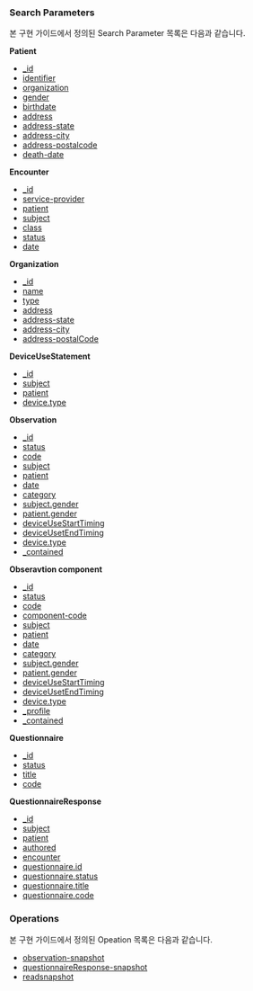 ### Search Parameters

본 구현 가이드에서 정의된 Search Parameter 목록은 다음과 같습니다.

**Patient**
- [_id](SearchParameter-PGHD-CDM-patient-id.html)
- [identifier](SearchParameter-PGHD-CDM-patient-identifier.html)
- [organization](SearchParameter-PGHD-CDM-patient-organization.html)
- [gender](SearchParameter-PGHD-CDM-patient-gender.html)
- [birthdate](SearchParameter-PGHD-CDM-patient-birthdate.html)
- [address](SearchParameter-PGHD-CDM-patient-address.html)
- [address-state](SearchParameter-PGHD-CDM-patient-address-state.html)
- [address-city](SearchParameter-PGHD-CDM-patient-address-city.html)
- [address-postalcode](SearchParameter-PGHD-CDM-patient-address-postalcode.html)
- [death-date](SearchParameter-PGHD-CDM-patient-death-date.html)

**Encounter**
- [_id](SearchParameter-PGHD-CDM-encounter-id.html)
- [service-provider](SearchParameter-PGHD-CDM-encounter-serviceprovider.html)
- [patient](SearchParameter-PGHD-CDM-encounter-patient.html)
- [subject](SearchParameter-PGHD-CDM-encounter-subject.html)
- [class](SearchParameter-PGHD-CDM-encounter-class.html)
- [status](SearchParameter-PGHD-CDM-encounter-status.html)
- [date](SearchParameter-PGHD-CDM-encounter-date.html)

**Organization**
- [_id](SearchParameter-PGHD-CDM-organization-id.html)
- [name](SearchParameter-PGHD-CDM-organization-name.html)
- [type](SearchParameter-PGHD-CDM-organization-type.html)
- [address](SearchParameter-PGHD-CDM-organization-address.html)
- [address-state](SearchParameter-PGHD-CDM-organization-address-state.html)
- [address-city](SearchParameter-PGHD-CDM-organization-address-city.html)
- [address-postalCode](SearchParameter-PGHD-CDM-organization-address-postalcode.html)

**DeviceUseStatement**
- [_id](SearchParameter-PGHD-CDM-deviceusestatement-id.html)
- [subject](SearchParameter-PGHD-CDM-deviceusestatement-subject.html)
- [patient](SearchParameter-PGHD-CDM-deviceusestatement-patient.html)
- [device.type](SearchParameter-PGHD-CDM-deviceusestatement-devicetype.html)

**Observation**
- [_id](SearchParameter-PGHD-CDM-observation-id.html)
- [status](SearchParameter-PGHD-CDM-observation-status.html)
- [code](SearchParameter-PGHD-CDM-observation-code.html)
- [subject](SearchParameter-PGHD-CDM-observation-subject.html)
- [patient](SearchParameter-PGHD-CDM-observation-patient.html)
- [date](SearchParameter-PGHD-CDM-observation-date.html)
- [category](SearchParameter-PGHD-CDM-observation-category.html)
- [subject.gender](SearchParameter-PGHD-CDM-observation-subject-gender.html)
- [patient.gender](SearchParameter-PGHD-CDM-observation-patient-gender.html)
- [deviceUseStartTiming](SearchParameter-PGHD-CDM-observation-device-use-start-timing.html)
- [deviceUsetEndTiming](SearchParameter-PGHD-CDM-observation-device-use-end-timing.html)
- [device.type](SearchParameter-PGHD-CDM-observation-device-type.html)
- [_contained](SearchParameter-PGHD-CDM-observation-contained.html)

**Obseravtion component**
- [_id](SearchParameter-PGHD-CDM-observation-component-id.html)
- [status](SearchParameter-PGHD-CDM-observation-component-status.html)
- [code](SearchParameter-PGHD-CDM-observation-component-code.html)
- [component-code](SearchParameter-PGHD-CDM-observation-component-component-code.html)
- [subject](SearchParameter-PGHD-CDM-observation-component-subject.html)
- [patient](SearchParameter-PGHD-CDM-observation-component-patient.html)
- [date](SearchParameter-PGHD-CDM-observation-component-date.html)
- [category](SearchParameter-PGHD-CDM-observation-component-category.html)
- [subject.gender](SearchParameter-PGHD-CDM-observation-component-subject-gender.html)
- [patient.gender](SearchParameter-PGHD-CDM-observation-component-patient-gender.html)
- [deviceUseStartTiming](SearchParameter-PGHD-CDM-observation-component-device-use-start-timing.html)
- [deviceUsetEndTiming](SearchParameter-PGHD-CDM-observation-component-device-use-end-timing.html)
- [device.type](SearchParameter-PGHD-CDM-observation-component-device-type.html)
- [_profile](SearchParameter-PGHD-CDM-observation-component-profile.html)
- [_contained](SearchParameter-PGHD-CDM-observation-contained.html)

**Questionnaire**
- [_id](SearchParameter-PGHD-CDM-questionnaire-id.html)
- [status](SearchParameter-PGHD-CDM-questionnaire-status.html)
- [title](SearchParameter-PGHD-CDM-questionnaire-title.html)
- [code](SearchParameter-PGHD-CDM-questionnaire-code.html)

**QuestionnaireResponse**
- [_id](SearchParameter-PGHD-CDM-questionnaireresponse-id.html)
- [subject](SearchParameter-PGHD-CDM-questionnaireresponse-subject.html)
- [patient](SearchParameter-PGHD-CDM-questionnaireresponse-patient.html)
- [authored](SearchParameter-PGHD-CDM-questionnaireresponse-authored.html)
- [encounter](SearchParameter-PGHD-CDM-questionnaireresponse-encounter.html)
- [questionnaire.id](SearchParameter-PGHD-CDM-questionnaireresponse-questionnaire-id.html)
- [questionnaire.status](SearchParameter-PGHD-CDM-questionnaireresponse-questionnaire-status.html)
- [questionnaire.title](SearchParameter-PGHD-CDM-questionnaireresponse-questionnaire-title.html)
- [questionnaire.code](SearchParameter-PGHD-CDM-questionnaireresponse-questionnaire-code.html)

### Operations
본 구현 가이드에서 정의된 Opeation 목록은 다음과 같습니다.

- [observation-snapshot](OperationDefinition-observation-snapshot.html)
- [questionnaireResponse-snapshot](OperationDefinition-questionnaireresponse-snapshot.html)
- [readsnapshot](OperationDefinition-readsnapshot.html)
